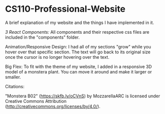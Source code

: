 # CS110-Professional-Website

A brief explanation of my website and the things I have implemented in it.

*3 React Components:* All components and their respective css files are included in the "components" folder.

Animation/Responsive Design: I had all of my sections "grow" while you hover over that specific section. The text will go back to its original size once the cursor is no longer hovering over the text.

Big Flex: To fit with the theme of my website, I added in a responsive 3D model of a monstera plant. You can move it around and make it larger or smaller.

Citations:

"Monstera B02" (https://skfb.ly/oCVnS) by MozzarellaARC is licensed under Creative Commons Attribution (http://creativecommons.org/licenses/by/4.0/).
